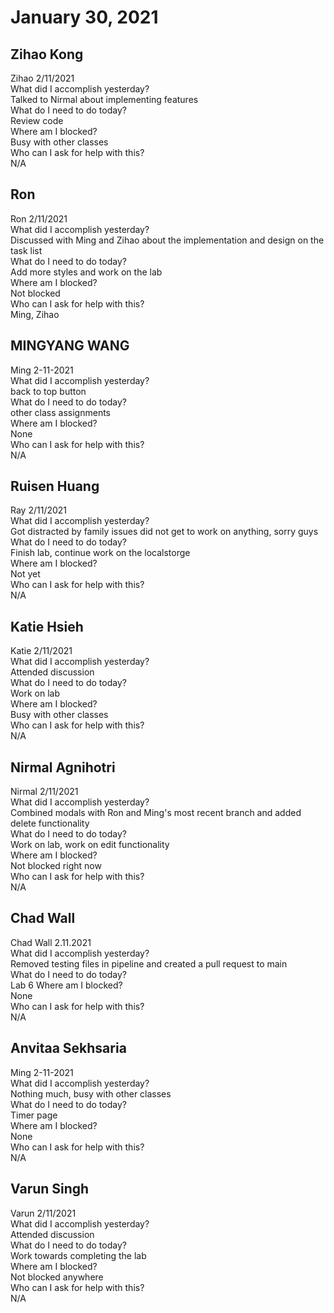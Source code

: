 # January 30, 2021

## Zihao Kong
Zihao 2/11/2021\
What did I accomplish yesterday?\
Talked to Nirmal about implementing features\
What do I need to do today?\
Review code\
Where am I blocked?\
Busy with other classes\
Who can I ask for help with this?\
N/A

## Ron
Ron 2/11/2021\
  What did I accomplish yesterday?\
Discussed with Ming and Zihao about the implementation and design on the task list\
  What do I need to do today?\
Add more styles and work on the lab\
  Where am I blocked?\
Not blocked\
  Who can I ask for help with this?\
Ming, Zihao
## MINGYANG WANG
Ming 2-11-2021\
 What did I accomplish yesterday?\
back to top button\
 What do I need to do today?\
other class assignments\
 Where am I blocked?\
None\
 Who can I ask for help with this?\
N/A
## Ruisen Huang
Ray 2/11/2021\
 What did I accomplish yesterday?\
Got distracted by family issues did not get to work on anything, sorry guys\
 What do I need to do today?\
Finish lab, continue work on the localstorge\
 Where am I blocked?\
Not yet\
 Who can I ask for help with this?\
N/A

## Katie Hsieh
Katie 2/11/2021\
What did I accomplish yesterday?\
Attended discussion\
What do I need to do today?\
Work on lab\
Where am I blocked?\
Busy with other classes\
Who can I ask for help with this?\
N/A

## Nirmal Agnihotri
Nirmal 2/11/2021\
 What did I accomplish yesterday?\
Combined modals with Ron and Ming's most recent branch and added delete functionality\
 What do I need to do today?\
Work on lab, work on edit functionality\
 Where am I blocked?\
Not blocked right now\
 Who can I ask for help with this?\
N/A

## Chad Wall
Chad Wall 2.11.2021\
What did I accomplish yesterday?\
Removed testing files in pipeline and created a pull request to main\
What do I need to do today?\
Lab 6 Where am I blocked?\
None\
Who can I ask for help with this?\
N/A
## Anvitaa Sekhsaria
Ming 2-11-2021\
 What did I accomplish yesterday?\
Nothing much, busy with other classes\
 What do I need to do today?\
Timer page\
 Where am I blocked?\
None\
 Who can I ask for help with this?\
N/A
## Varun Singh
Varun 2/11/2021\
What did I accomplish yesterday?\
Attended discussion\
What do I need to do today?\
Work towards completing the lab\
Where am I blocked?\
Not blocked anywhere\
Who can I ask for help with this?\
N/A